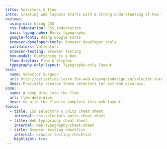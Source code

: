 ```yaml
---
title: Selectors & flow
intro: Creating web layouts starts with a strong understanding of how to select HTML elements using CSS and an even stronger understanding of how the browser’s flow works.
reviews:
  using-css: Using CSS
  css-indentation: CSS indentation
  basic-typography: Basic typography
  google-fonts: Using Google Fonts
  browser-developer-tools: Browser developer tools
  validators: Validators
  browser-testing: Browser testing
  box-model: Everything is a box
  flow-display: Flow & display
  typography-only-layout: Typography-only layout
test:
  name: Selector Surgeon
  url: http://activities.learn-the-web.algonquindesign.ca/selector-surgeon/
  desc: Precisely resolve these selectors for extreme accuracy.
code:
  name: A deep dive into the flow
  url: flow-deep-dive
  desc: Go with the flow to complete this web layout.
tools:
  - title: CSS selectors & units cheat sheet
    internal: css-selectors-units-cheat-sheet
  - title: Web typography cheat sheet
    internal: web-typography-cheat-sheet
  - title: Browser testing checklist
    internal: browser-testing-checklist
    highlight: true
---
```

